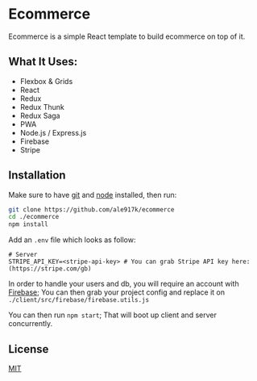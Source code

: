 # Ecommerce

Ecommerce is a simple React template to build ecommerce on top of it.

## What It Uses:

- Flexbox & Grids
- React
- Redux
- Redux Thunk
- Redux Saga
- PWA
- Node.js / Express.js
- Firebase
- Stripe

## Installation

Make sure to have [git](https://git-scm.com/downloads) and [node](https://nodejs.org/en/) installed, then run:

```bash
git clone https://github.com/ale917k/ecommerce
cd ./ecommerce
npm install
```

Add an `.env` file which looks as follow:

```
# Server
STRIPE_API_KEY=<stripe-api-key> # You can grab Stripe API key here: (https://stripe.com/gb)
```

In order to handle your users and db, you will require an account with [Firebase](https://firebase.google.com/); You can then grab your project config and replace it on `./client/src/firebase/firebase.utils.js`

You can then run `npm start`; That will boot up client and server concurrently.

## License

[MIT](https://choosealicense.com/licenses/mit/)
